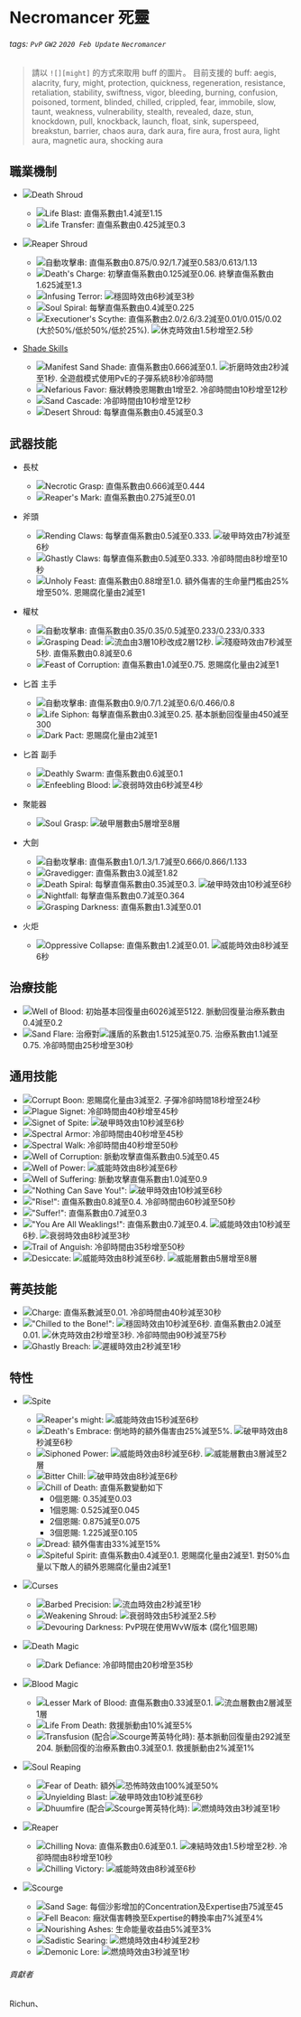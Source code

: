 # Necromancer 死靈

###### tags: `PvP` `GW2` `2020 Feb Update` `Necromancer`

> 請以 `![][might]` 的方式來取用 buff 的圖片。
> 目前支援的 buff: aegis, alacrity, fury, might, protection, quickness, regeneration, resistance, retaliation, stability, swiftness, vigor, bleeding, burning, confusion, poisoned, torment, blinded, chilled, crippled, fear, immobile, slow, taunt, weakness, vulnerability, stealth, revealed, daze, stun, knockdown, pull, knockback, launch, float, sink, superspeed, breakstun, barrier, chaos aura, dark aura, fire aura, frost aura, light aura, magnetic aura, shocking aura

## 職業機制
* ![][Death Shroud]Death Shroud
    * ![][Life Blast]Life Blast: 直傷系數由1.4減至1.15
    * ![][Life Transfer]Life Transfer: 直傷系數由0.425減至0.3

* ![][Reaper Shroud]Reaper Shroud
    * ![][Life Rend]自動攻擊串: 直傷系數由0.875/0.92/1.7減至0.583/0.613/1.13
    * ![][Death's Charge]Death's Charge: 初擊直傷系數由0.125減至0.06. 終擊直傷系數由1.625減至1.3
    * ![][Infusing Terror]Infusing Terror: ![][stability]穩固時效由6秒減至3秒
    * ![][Soul Spiral]Soul Spiral: 每擊直傷系數由0.4減至0.225
    * ![][Executioner's Scythe]Executioner's Scythe: 直傷系數由2.0/2.6/3.2減至0.01/0.015/0.02 (大於50%/低於50%/低於25%). ![][stun]休克時效由1.5秒增至2.5秒

* [Shade Skills](https://wiki.guildwars2.com/wiki/Shade)
    * ![][Manifest Sand Shade]Manifest Sand Shade: 直傷系數由0.666減至0.1. ![][torment]折磨時效由2秒減至1秒. 全遊戲模式使用PvE的子彈系統8秒冷卻時間
    * ![][Nefarious Favor]Nefarious Favor: 癥狀轉換恩賜數由1增至2. 冷卻時間由10秒增至12秒
    * ![][Sand Cascade]Sand Cascade: 冷卻時間由10秒增至12秒
    * ![][Desert Shroud]Desert Shroud: 每擊直傷系數由0.45減至0.3

## 武器技能
* 長杖
    * ![][Necrotic Grasp]Necrotic Grasp: 直傷系數由0.666減至0.444
    * ![][Reaper's Mark]Reaper's Mark: 直傷系數由0.275減至0.01

* 斧頭
    * ![][Rending Claws]Rending Claws: 每擊直傷系數由0.5減至0.333. ![][vulnerability]破甲時效由7秒減至6秒
    * ![][Ghastly Claws]Ghastly Claws: 每擊直傷系數由0.5減至0.333. 冷卻時間由8秒增至10秒
    * ![][Unholy Feast]Unholy Feast: 直傷系數由0.88增至1.0. 額外傷害的生命量門檻由25%增至50%. 恩賜腐化量由2減至1

* 權杖
    * ![][Blood Curse]自動攻擊串: 直傷系數由0.35/0.35/0.5減至0.233/0.233/0.333
    * ![][Grasping Dead]Grasping Dead: ![][bleeding]流血由3層10秒改成2層12秒. ![][crippled]殘廢時效由7秒減至5秒. 直傷系數由0.8減至0.6
    * ![][Feast of Corruption]Feast of Corruption: 直傷系數由1.0減至0.75. 恩賜腐化量由2減至1

* 匕首 主手
    * ![][Necrotic Slash]自動攻擊串: 直傷系數由0.9/0.7/1.2減至0.6/0.466/0.8
    * ![][Life Siphon]Life Siphon: 每擊直傷系數由0.3減至0.25. 基本脈動回復量由450減至300
    * ![][Dark Pact]Dark Pact: 恩賜腐化量由2減至1

* 匕首 副手
    * ![][Deathly Swarm]Deathly Swarm: 直傷系數由0.6減至0.1
    * ![][Enfeebling Blood]Enfeebling Blood: ![][weakness]衰弱時效由6秒減至4秒

* 聚能器
    * ![][Soul Grasp]Soul Grasp: ![][vulnerability]破甲層數由5層增至8層

* 大劍
    * ![][Dusk Strike]自動攻擊串: 直傷系數由1.0/1.3/1.7減至0.666/0.866/1.133
    * ![][Gravedigger]Gravedigger: 直傷系數由3.0減至1.82
    * ![][Death Spiral]Death Spiral: 每擊直傷系數由0.35減至0.3. ![][vulnerability]破甲時效由10秒減至6秒
    * ![][Nightfall]Nightfall: 每擊直傷系數由0.7減至0.364
    * ![][Grasping Darkness]Grasping Darkness: 直傷系數由1.3減至0.01

* 火炬
    * ![][Oppressive Collapse]Oppressive Collapse: 直傷系數由1.2減至0.01. ![][might]威能時效由8秒減至6秒

## 治療技能
* ![][Well of Blood]Well of Blood: 初始基本回復量由6026減至5122. 脈動回復量治療系數由0.4減至0.2
* ![][Sand Flare]Sand Flare: 治療對![][barrier]護盾的系數由1.5125減至0.75. 治療系數由1.1減至0.75. 冷卻時間由25秒增至30秒

## 通用技能
* ![][Corrupt Boon]Corrupt Boon: 恩賜腐化量由3減至2. 子彈冷卻時間18秒增至24秒
* ![][Plague Signet]Plague Signet: 冷卻時間由40秒增至45秒
* ![][Signet of Spite]Signet of Spite: ![][vulnerability]破甲時效由10秒減至6秒
* ![][Spectral Armor]Spectral Armor: 冷卻時間由40秒增至45秒
* ![][Spectral Walk]Spectral Walk: 冷卻時間由40秒增至50秒
* ![][Well of Corruption]Well of Corruption: 脈動攻擊直傷系數由0.5減至0.45
* ![][Well of Power]Well of Power: ![][might]威能時效由8秒減至6秒
* ![][Well of Suffering]Well of Suffering: 脈動攻擊直傷系數由1.0減至0.9
* ![]["Nothing Can Save You!"]"Nothing Can Save You!": ![][vulnerability]破甲時效由10秒減至6秒
* ![]["Rise!"]"Rise!": 直傷系數由0.8減至0.4. 冷卻時間由60秒減至50秒
* ![]["Suffer!"]"Suffer!": 直傷系數由0.7減至0.3
* ![]["You Are All Weaklings!"]"You Are All Weaklings!": 直傷系數由0.7減至0.4. ![][might]威能時效由10秒減至6秒. ![][weakness]衰弱時效由8秒減至3秒
* ![][Trail of Anguish]Trail of Anguish: 冷卻時間由35秒增至50秒
* ![][Desiccate]Desiccate: ![][might]威能時效由8秒減至6秒. ![][might]威能層數由5層增至8層

## 菁英技能
* ![][Charge]Charge: 直傷系數減至0.01. 冷卻時間由40秒減至30秒
* ![]["Chilled to the Bone!"]"Chilled to the Bone!": ![][stability]穩固時效由10秒減至6秒. 直傷系數由2.0減至0.01. ![][stun]休克時效由2秒增至3秒. 冷卻時間由90秒減至75秒
* ![][Ghastly Breach]Ghastly Breach: ![][slow]遲緩時效由2秒減至1秒

## 特性
* ![][Spite]Spite
    * ![][Reaper's might]Reaper's might: ![][might]威能時效由15秒減至6秒
    * ![][Death's Embrace]Death's Embrace: 倒地時的額外傷害由25%減至5%. ![][vulnerability]破甲時效由8秒減至6秒
    * ![][Siphoned Power]Siphoned Power: ![][might]威能時效由8秒減至6秒. ![][might]威能層數由3層減至2層
    * ![][Bitter Chill]Bitter Chill: ![][vulnerability]破甲時效由8秒減至6秒
    * ![][Chill of Death]Chill of Death: 直傷系數變動如下
        * 0個恩賜: 0.35減至0.03
        * 1個恩賜: 0.525減至0.045
        * 2個恩賜: 0.875減至0.075
        * 3個恩賜: 1.225減至0.105
    * ![][Dread]Dread: 額外傷害由33%減至15%
    * ![][Spiteful Spirit]Spiteful Spirit: 直傷系數由0.4減至0.1. 恩賜腐化量由2減至1. 對50%血量以下敵人的額外恩賜腐化量由2減至1

* ![][Curses]Curses
    * ![][Barbed Precision]Barbed Precision: ![][bleeding]流血時效由2秒減至1秒
    * ![][Weakening Shroud]Weakening Shroud: ![][weakness]衰弱時效由5秒減至2.5秒
    * ![][Devouring Darkness]Devouring Darkness: PvP現在使用WvW版本 (腐化1個恩賜)

* ![][Death Magic]Death Magic
    * ![][Dark Defiance]Dark Defiance: 冷卻時間由20秒增至35秒

* ![][Blood Magic]Blood Magic
    * ![][Lesser Mark of Blood]Lesser Mark of Blood: 直傷系數由0.33減至0.1. ![][bleeding]流血層數由2層減至1層
    * ![][Life From Death]Life From Death: 救援脈動由10%減至5%
    * ![][Transfusion]Transfusion (配合![][Scourge 20]Scourge菁英特化時): 基本脈動回復量由292減至204. 脈動回復的治療系數由0.3減至0.1. 救援脈動由2%減至1%

* ![][Soul Reaping]Soul Reaping
    * ![][Fear of Death]Fear of Death: 額外![][fear]恐怖時效由100%減至50%
    * ![][Unyielding Blast]Unyielding Blast: ![][vulnerability]破甲時效由10秒減至6秒
    * ![][Dhuumfire]Dhuumfire (配合![][Scourge 20]Scourge菁英特化時): ![][burning]燃燒時效由3秒減至1秒

* ![][Reaper]Reaper
    * ![][Chilling Nova]Chilling Nova: 直傷系數由0.6減至0.1. ![][chilled]凍結時效由1.5秒增至2秒. 冷卻時間由8秒增至10秒
    * ![][Chilling Victory]Chilling Victory: ![][might]威能時效由8秒減至6秒

* ![][Scourge]Scourge
    * ![][Sand Sage]Sand Sage: 每個沙影增加的Concentration及Expertise由75減至45
    * ![][Fell Beacon]Fell Beacon: 癥狀傷害轉換至Expertise的轉換率由7%減至4%
    * ![][Nourishing Ashes]Nourishing Ashes: 生命能量收益由5%減至3%
    * ![][Sadistic Searing]Sadistic Searing: ![][burning]燃燒時效由4秒減至2秒
    * ![][Demonic Lore]Demonic Lore: ![][burning]燃燒時效由3秒減至1秒

###### 貢獻者
Richun、

[底下這些別動，上面才是正文]: https://wiki.guildwars2.com

[aegis]: https://wiki.guildwars2.com/images/thumb/e/e5/Aegis.png/20px-Aegis.png
[alarcity]: https://wiki.guildwars2.com/images/thumb/4/4c/Alacrity.png/20px-Alacrity.png
[fury]: https://wiki.guildwars2.com/images/thumb/4/46/Fury.png/20px-Fury.png
[might]: https://wiki.guildwars2.com/images/thumb/7/7c/Might.png/20px-Might.png
[protection]: https://wiki.guildwars2.com/images/thumb/6/6c/Protection.png/20px-Protection.png
[quickness]: https://wiki.guildwars2.com/images/thumb/b/b4/Quickness.png/20px-Quickness.png
[regeneration]: https://wiki.guildwars2.com/images/thumb/5/53/Regeneration.png/20px-Regeneration.png
[resistance]: https://wiki.guildwars2.com/images/thumb/4/4b/Resistance.png/20px-Resistance.png
[retaliation]: https://wiki.guildwars2.com/images/thumb/5/53/Retaliation.png/20px-Retaliation.png
[stability]: https://wiki.guildwars2.com/images/thumb/a/ae/Stability.png/20px-Stability.png
[swiftness]: https://wiki.guildwars2.com/images/thumb/a/af/Swiftness.png/20px-Swiftness.png
[vigor]: https://wiki.guildwars2.com/images/thumb/f/f4/Vigor.png/20px-Vigor.png
[bleeding]: https://wiki.guildwars2.com/images/thumb/3/33/Bleeding.png/20px-Bleeding.png
[burning]: https://wiki.guildwars2.com/images/thumb/4/45/Burning.png/20px-Burning.png
[confusion]: https://wiki.guildwars2.com/images/thumb/e/e6/Confusion.png/20px-Confusion.png
[poisoned]: https://wiki.guildwars2.com/images/thumb/1/11/Poisoned.png/20px-Poisoned.png
[torment]: https://wiki.guildwars2.com/images/thumb/0/08/Torment.png/20px-Torment.png
[blinded]: https://wiki.guildwars2.com/images/thumb/3/33/Blinded.png/20px-Blinded.png
[chilled]: https://wiki.guildwars2.com/images/thumb/a/a6/Chilled.png/20px-Chilled.png
[crippled]: https://wiki.guildwars2.com/images/thumb/f/fb/Crippled.png/20px-Crippled.png
[fear]: https://wiki.guildwars2.com/images/thumb/e/e6/Fear.png/20px-Fear.png
[immobile]: https://wiki.guildwars2.com/images/thumb/3/32/Immobile.png/20px-Immobile.png
[slow]: https://wiki.guildwars2.com/images/thumb/f/f5/Slow.png/20px-Slow.png
[taunt]: https://wiki.guildwars2.com/images/thumb/c/cc/Taunt.png/20px-Taunt.png
[weakness]: https://wiki.guildwars2.com/images/thumb/f/f9/Weakness.png/20px-Weakness.png
[vulnerability]: https://wiki.guildwars2.com/images/thumb/a/af/Vulnerability.png/20px-Vulnerability.png
[stealth]: https://wiki.guildwars2.com/images/thumb/1/19/Stealth.png/20px-Stealth.png
[revealed]: https://wiki.guildwars2.com/images/thumb/d/db/Revealed.png/20px-Revealed.png
[daze]: https://wiki.guildwars2.com/images/thumb/7/79/Daze.png/20px-Daze.png
[stun]: https://wiki.guildwars2.com/images/thumb/9/97/Stun.png/20px-Stun.png
[knockdown]: https://wiki.guildwars2.com/images/thumb/3/36/Knockdown.png/20px-Knockdown.png
[pull]: https://wiki.guildwars2.com/images/thumb/a/a4/Radius.png/20px-Radius.png
[knockback]: https://wiki.guildwars2.com/images/thumb/c/ca/Knockback.png/20px-Knockback.png
[launch]: https://wiki.guildwars2.com/images/thumb/6/68/Launch.png/20px-Launch.png
[float]: https://wiki.guildwars2.com/images/thumb/c/c8/Float.png/20px-Float.png
[sink]: https://wiki.guildwars2.com/images/thumb/6/66/Sink.png/20px-Sink.png
[superspeed]: https://wiki.guildwars2.com/images/thumb/1/1a/Super_Speed.png/20px-Super_Speed.png
[breakstun]: https://wiki.guildwars2.com/images/thumb/7/7a/Breaks_stun.png/20px-Breaks_stun.png
[barrier]: https://wiki.guildwars2.com/images/thumb/c/cc/Barrier.png/20px-Barrier.png
[chaos aura]: https://wiki.guildwars2.com/images/thumb/1/1b/Chaos_Armor.png/20px-Chaos_Armor.png
[dark aura]: https://wiki.guildwars2.com/images/thumb/e/ef/Dark_Aura.png/20px-Dark_Aura.png
[fire aura]: https://wiki.guildwars2.com/images/thumb/1/18/Fire_Shield.png/20px-Fire_Shield.png
[frost aura]: https://wiki.guildwars2.com/images/thumb/6/68/Frost_Aura.png/20px-Frost_Aura.png
[light aura]: https://wiki.guildwars2.com/images/thumb/5/5a/Light_Aura.png/20px-Light_Aura.png
[magnetic aura]: https://wiki.guildwars2.com/images/thumb/5/5a/Magnetic_Aura.png/20px-Magnetic_Aura.png
[shocking aura]: https://wiki.guildwars2.com/images/thumb/3/31/Shocking_Aura.png/20px-Shocking_Aura.png

[Rigor Mortis]: https://wiki.guildwars2.com/images/thumb/0/0d/Rigor_Mortis.png/32px-Rigor_Mortis.png
[Haunt]: https://wiki.guildwars2.com/images/thumb/3/37/Haunt.png/32px-Haunt.png
[Necrotic Traversal]: https://wiki.guildwars2.com/images/thumb/9/98/Necrotic_Traversal.png/32px-Necrotic_Traversal.png
[Doom]: https://wiki.guildwars2.com/images/thumb/0/0b/Doom.png/32px-Doom.png
[Death's Carapace]: https://wiki.guildwars2.com/images/thumb/5/58/Death%27s_Carapace.png/32px-Death%27s_Carapace.png
[Death's Carapace 20]: https://wiki.guildwars2.com/images/thumb/5/58/Death%27s_Carapace.png/20px-Death%27s_Carapace.png
[Eternal Life]: https://github.com/Typas/GW2-2020-Feb-Balance-TC
[Foot in the Grave]: https://wiki.guildwars2.com/images/thumb/8/85/Foot_in_the_Grave.png/32px-Foot_in_the_Grave.png
[Flesh of the Master]: https://wiki.guildwars2.com/images/thumb/e/e9/Flesh_of_the_Master.png/32px-Flesh_of_the_Master.png
[Death Shroud]: https://wiki.guildwars2.com/images/thumb/f/f5/Death_Shroud.png/32px-Death_Shroud.png
[Reaper Shroud]: https://wiki.guildwars2.com/images/thumb/1/11/Reaper%27s_Shroud.png/32px-Reaper%27s_Shroud.png
[Life Blast]: https://wiki.guildwars2.com/images/thumb/c/c1/Life_Blast.png/32px-Life_Blast.png
[Life Transfer]: https://wiki.guildwars2.com/images/thumb/1/14/Life_Transfer.png/32px-Life_Transfer.png
[Life Rend]: https://wiki.guildwars2.com/images/thumb/e/e5/Life_Rend.png/32px-Life_Rend.png
[Death's Charge]: https://wiki.guildwars2.com/images/thumb/8/80/Death%27s_Charge.png/32px-Death%27s_Charge.png
[Infusing Terror]: https://wiki.guildwars2.com/images/thumb/d/db/Infusing_Terror.png/32px-Infusing_Terror.png
[Soul Spiral]: https://wiki.guildwars2.com/images/thumb/6/66/Soul_Spiral.png/32px-Soul_Spiral.png
[Executioner's Scythe]: https://wiki.guildwars2.com/images/thumb/f/f3/Executioner%27s_Scythe.png/32px-Executioner%27s_Scythe.png
[Manifest Sand Shade]: https://wiki.guildwars2.com/images/thumb/a/a4/Manifest_Sand_Shade.png/32px-Manifest_Sand_Shade.png
[Nefarious Favor]: https://wiki.guildwars2.com/images/thumb/8/83/Nefarious_Favor.png/32px-Nefarious_Favor.png
[Sand Cascade]: https://wiki.guildwars2.com/images/thumb/1/1e/Sand_Cascade.png/32px-Sand_Cascade.png
[Desert Shroud]: https://wiki.guildwars2.com/images/thumb/0/08/Desert_Shroud.png/32px-Desert_Shroud.png
[Necrotic Grasp]: https://wiki.guildwars2.com/images/thumb/d/d1/Necrotic_Grasp.png/32px-Necrotic_Grasp.png
[Reaper's Mark]: https://wiki.guildwars2.com/images/thumb/d/da/Reaper%27s_Mark.png/32px-Reaper%27s_Mark.png
[Rending Claws]: https://wiki.guildwars2.com/images/thumb/e/e4/Rending_Claws.png/32px-Rending_Claws.png
[Ghastly Claws]: https://wiki.guildwars2.com/images/thumb/2/25/Ghastly_Claws.png/32px-Ghastly_Claws.png
[Unholy Feast]: https://wiki.guildwars2.com/images/thumb/8/89/Unholy_Feast.png/32px-Unholy_Feast.png
[Blood Curse]: https://wiki.guildwars2.com/images/thumb/2/28/Blood_Curse.png/32px-Blood_Curse.png
[Grasping Dead]: https://wiki.guildwars2.com/images/thumb/9/92/Grasping_Dead.png/32px-Grasping_Dead.png
[Feast of Corruption]: https://wiki.guildwars2.com/images/thumb/c/cb/Feast_of_Corruption.png/32px-Feast_of_Corruption.png
[Necrotic Slash]: https://wiki.guildwars2.com/images/thumb/6/60/Necrotic_Slash.png/32px-Necrotic_Slash.png
[Life Siphon]: https://wiki.guildwars2.com/images/thumb/9/9b/Life_Siphon.png/32px-Life_Siphon.png
[Dark Pact]: https://wiki.guildwars2.com/images/thumb/8/88/Dark_Pact.png/32px-Dark_Pact.png
[Deathly Swarm]: https://wiki.guildwars2.com/images/thumb/6/6d/Deathly_Swarm.png/32px-Deathly_Swarm.png
[Enfeebling Blood]: https://wiki.guildwars2.com/images/thumb/0/0c/Enfeebling_Blood.png/32px-Enfeebling_Blood.png
[Soul Grasp]: https://wiki.guildwars2.com/images/thumb/a/a5/Soul_Grasp.png/32px-Soul_Grasp.png
[Dusk Strike]: https://wiki.guildwars2.com/images/thumb/6/61/Dusk_Strike.png/32px-Dusk_Strike.png
[Gravedigger]: https://wiki.guildwars2.com/images/thumb/8/87/Gravedigger.png/32px-Gravedigger.png
[Death Spiral]: https://wiki.guildwars2.com/images/thumb/7/7e/Death_Spiral.png/32px-Death_Spiral.png
[Nightfall]: https://wiki.guildwars2.com/images/thumb/9/90/Nightfall.png/32px-Nightfall.png
[Grasping Darkness]: https://wiki.guildwars2.com/images/thumb/0/0c/Grasping_Darkness.png/32px-Grasping_Darkness.png
[Oppressive Collapse]: https://wiki.guildwars2.com/images/thumb/6/67/Oppressive_Collapse.png/32px-Oppressive_Collapse.png
[Well of Blood]: https://wiki.guildwars2.com/images/thumb/8/80/Well_of_Blood.png/32px-Well_of_Blood.png
[Sand Flare]: https://wiki.guildwars2.com/images/thumb/f/f0/Sand_Flare.png/32px-Sand_Flare.png
[Corrupt Boon]: https://wiki.guildwars2.com/images/thumb/6/68/Corrupt_Boon.png/32px-Corrupt_Boon.png
[Plague Signet]: https://wiki.guildwars2.com/images/thumb/c/c5/Plague_Signet.png/32px-Plague_Signet.png
[Signet of Spite]: https://wiki.guildwars2.com/images/thumb/d/df/Signet_of_Spite.png/32px-Signet_of_Spite.png
[Spectral Armor]: https://wiki.guildwars2.com/images/thumb/d/d1/Spectral_Armor.png/32px-Spectral_Armor.png
[Spectral Walk]: https://wiki.guildwars2.com/images/thumb/3/33/Spectral_Walk.png/32px-Spectral_Walk.png
[Well of Corruption]: https://wiki.guildwars2.com/images/thumb/0/0a/Well_of_Corruption.png/32px-Well_of_Corruption.png
[Well of Power]: https://wiki.guildwars2.com/images/thumb/b/b7/Well_of_Power.png/32px-Well_of_Power.png
[Well of Suffering]: https://wiki.guildwars2.com/images/thumb/e/ee/Well_of_Suffering.png/32px-Well_of_Suffering.png
["Nothing Can Save You!"]: https://wiki.guildwars2.com/images/thumb/6/69/%22Nothing_Can_Save_You%21%22.png/32px-%22Nothing_Can_Save_You%21%22.png
["Rise!"]: https://wiki.guildwars2.com/images/thumb/6/64/%22Rise%21%22.png/32px-%22Rise%21%22.png
["Suffer!"]: https://wiki.guildwars2.com/images/thumb/b/bb/%22Suffer%21%22.png/32px-%22Suffer%21%22.png
["You Are All Weaklings!"]: https://wiki.guildwars2.com/images/thumb/0/0d/%22You_Are_All_Weaklings%21%22.png/32px-%22You_Are_All_Weaklings%21%22.png
[Trail of Anguish]: https://wiki.guildwars2.com/images/thumb/6/68/Trail_of_Anguish.png/32px-Trail_of_Anguish.png
[Desiccate]: https://wiki.guildwars2.com/images/thumb/7/7e/Desiccate.png/32px-Desiccate.png
[Charge]: https://wiki.guildwars2.com/images/thumb/3/3b/Charge_%28necromancer_skill%29.png/32px-Charge_%28necromancer_skill%29.png
["Chilled to the Bone!"]: https://wiki.guildwars2.com/images/thumb/0/05/%22Chilled_to_the_Bone%21%22.png/32px-%22Chilled_to_the_Bone%21%22.png
[Ghastly Breach]: https://wiki.guildwars2.com/images/thumb/e/ea/Ghastly_Breach.png/32px-Ghastly_Breach.png
[Spite]: https://wiki.guildwars2.com/images/thumb/a/a3/Spite.png/32px-Spite.png
[Curses]: https://wiki.guildwars2.com/images/thumb/9/9a/Curses.png/32px-Curses.png
[Death Magic]: https://wiki.guildwars2.com/images/thumb/b/b8/Death_Magic.png/32px-Death_Magic.png
[Blood Magic]: https://wiki.guildwars2.com/images/thumb/b/b8/Blood_Magic.png/32px-Blood_Magic.png
[Soul Reaping]: https://wiki.guildwars2.com/images/thumb/5/50/Soul_Reaping.png/32px-Soul_Reaping.png
[Reaper]: https://wiki.guildwars2.com/images/thumb/6/6a/Reaper.png/32px-Reaper.png
[Scourge]: https://wiki.guildwars2.com/images/thumb/5/58/Scourge.png/32px-Scourge.png
[Scourge 20]: https://wiki.guildwars2.com/images/thumb/5/58/Scourge.png/20px-Scourge.png
[Reaper's Might]: https://wiki.guildwars2.com/images/thumb/7/79/Reaper%27s_Might.png/32px-Reaper%27s_Might.png
[Death's Embrace]: https://wiki.guildwars2.com/images/thumb/5/5d/Death%27s_Embrace.png/32px-Death%27s_Embrace.png
[Siphoned Power]: https://wiki.guildwars2.com/images/thumb/7/73/Siphoned_Power.png/32px-Siphoned_Power.png
[Bitter Chill]: https://wiki.guildwars2.com/images/thumb/b/b7/Bitter_Chill.png/32px-Bitter_Chill.png
[Chill of Death]: https://wiki.guildwars2.com/images/thumb/0/0e/Chill_of_Death.png/32px-Chill_of_Death.png
[Dread]: https://wiki.guildwars2.com/images/thumb/e/e2/Unholy_Fervor.png/32px-Unholy_Fervor.png
[Spiteful Spirit]: https://wiki.guildwars2.com/images/thumb/6/63/Spiteful_Spirit.png/32px-Spiteful_Spirit.png
[Barbed Precision]: https://wiki.guildwars2.com/images/thumb/1/1a/Barbed_Precision.png/32px-Barbed_Precision.png
[Weakening Shroud]: https://wiki.guildwars2.com/images/thumb/2/23/Weakening_Shroud.png/32px-Weakening_Shroud.png
[Devouring Darkness]: https://wiki.guildwars2.com/images/thumb/2/2c/Devouring_Darkness.png/32px-Devouring_Darkness.png
[Dark Defiance]: https://wiki.guildwars2.com/images/thumb/8/85/Dark_Defiance.png/32px-Dark_Defiance.png
[Lesser Mark of Blood]: https://wiki.guildwars2.com/images/thumb/f/fe/Mark_of_Blood.png/32px-Mark_of_Blood.png
[Life From Death]: https://wiki.guildwars2.com/images/thumb/5/5e/Life_from_Death.png/32px-Life_from_Death.png
[Transfusion]: https://wiki.guildwars2.com/images/thumb/6/66/Transfusion.png/32px-Transfusion.png
[Fear of Death]: https://wiki.guildwars2.com/images/thumb/e/ec/Fear_of_Death.png/32px-Fear_of_Death.png
[Unyielding Blast]: https://wiki.guildwars2.com/images/thumb/f/fd/Unyielding_Blast.png/32px-Unyielding_Blast.png
[Dhuumfire]: https://wiki.guildwars2.com/images/thumb/f/f3/Dhuumfire.png/32px-Dhuumfire.png
[Chilling Nova]: https://wiki.guildwars2.com/images/thumb/8/82/Chilling_Nova.png/32px-Chilling_Nova.png
[Chilling Victory]: https://wiki.guildwars2.com/images/thumb/f/fb/Chilling_Victory.png/32px-Chilling_Victory.png
[Sand Sage]: https://wiki.guildwars2.com/images/thumb/f/f3/Sand_Sage.png/32px-Sand_Sage.png
[Fell Beacon]: https://wiki.guildwars2.com/images/thumb/5/5d/Fell_Beacon.png/32px-Fell_Beacon.png
[Nourishing Ashes]: https://wiki.guildwars2.com/images/thumb/2/2c/Nourishing_Ashes.png/32px-Nourishing_Ashes.png
[Sadistic Searing]: https://wiki.guildwars2.com/images/thumb/d/dd/Sadistic_Searing.png/32px-Sadistic_Searing.png
[Demonic Lore]: https://wiki.guildwars2.com/images/thumb/7/7d/Demonic_Lore.png/32px-Demonic_Lore.png